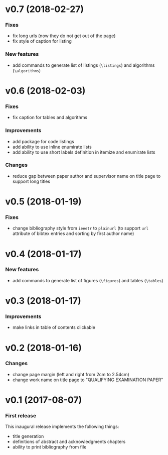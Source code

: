# v0.7 (2018-02-27)
### Fixes
* fix long urls (now they do not get out of the page)
* fix style of caption for listing

### New features
* add commands to generate list of listings (`\listings`) and algorithms (`\algorithms`)

# v0.6 (2018-02-03)
### Fixes
* fix caption for tables and algorithms

### Improvements
* add package for code listings
* add ability to use inline enumirate lists
* add ability to use short labels definition in itemize and enumirate lists

### Changes
* reduce gap between paper author and supervisor name on title page to support long titles

# v0.5 (2018-01-19)
### Fixes
* change bibliography style from `ieeetr` to `plainurl` (to support `url` attribute of bibtex entries and sorting by first author name)

# v0.4 (2018-01-17)
### New features
* add commands to generate list of figures (`\figures`) and tables (`\tables`)

# v0.3 (2018-01-17)
### Improvements
* make links in table of contents clickable

# v0.2 (2018-01-16)
### Changes
* change page margin (left and right from 2cm to 2.54cm)
* change work name on title page to "QUALIFYING EXAMINATION PAPER"

# v0.1 (2017-08-07)
### First release
This inaugural release implements the following things:
* title generation
* definitions of abstract and acknowledgments chapters
* ability to print bibliography from file
